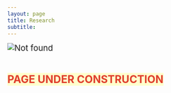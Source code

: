 ```yaml
---
layout: page
title: Research
subtitle: 
---
```

<p><span style="font-size: 14pt;"><img src="{{ 'FPN.png' | relative_url }}" alt="Not found" /></span></p>
<p>&nbsp;</p>
<p><span style="color: #e03e2d; font-size: 18pt;"><strong><span style="background-color: #ffffcc;">PAGE UNDER CONSTRUCTION</span></strong></span></p>